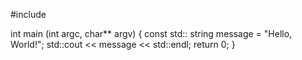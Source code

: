 #include <iostream>

int main (int argc, char** argv)
{
    const std:: string message = "Hello, World!";
    std::cout << message << std::endl;
    return 0;
}